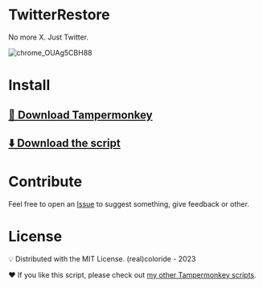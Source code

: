 # TwitterRestore
No more X. Just Twitter.

![chrome_OUAg5CBH88](https://github.com/realcoloride/TwitterRestore/assets/108619637/12faa2b4-6779-44ad-8c57-882fd0ec348d)

# Install
## [🐒 Download Tampermonkey](https://www.tampermonkey.net/)

## [⬇️ Download the script](https://greasyfork.org/scripts/471668-twitterrestore)

# Contribute
Feel free to open an [Issue](github.com/realcoloride/TwitterRestore/issues) to suggest something, give feedback or other.

# License
💡 Distributed with the MIT License. (real)coloride - 2023

❤️ If you like this script, please check out [my other Tampermonkey scripts](https://greasyfork.org/fr/users/1070263-realcoloride).
